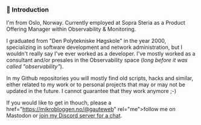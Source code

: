 ### 📌 Introduction 

I'm from Oslo, Norway. Currently employed at Sopra Steria as a Product Offering Manager within Observability & Monitoring. 

I graduated from "Den Polytekniske Høgskole" in the year 2000, specializing in software development and network administration, but I wouldn't really say I've ever worked as a developer. I've mostly worked as a consultant and/or presales in the Observability space (_long before it was called "observability"_). 

In my Github repositories you will mostly find old scripts, hacks and similar, either related to my work or to personal projects that may or may not be updated in the future. I cannot guarantee that they work anymore ;-)

If you would like to get in thouch, please a href="https://mikrobloggen.no/@gauteweb" rel="me">follow me on Mastodon</a> or [join my Discord server for a chat](https://discord.gg/sAE5eX4V2V).

<!--
**Gauteweb/Gauteweb** is a ✨ _special_ ✨ repository because its `README.md` (this file) appears on your GitHub profile.

Here are some ideas to get you started:

- 🔭 I’m currently working on ...
- 🌱 I’m currently learning ...
- 👯 I’m looking to collaborate on ...
- 🤔 I’m looking for help with ...
- 💬 Ask me about ...
- 📫 How to reach me: ...
- 😄 Pronouns: ...
- ⚡ Fun fact: ...
-->
